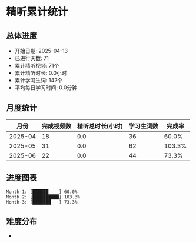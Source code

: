 # 精听累计统计

## 总体进度

- 开始日期: 2025-04-13
- 已进行天数: 71
- 累计精听视频: 71个
- 累计精听时长: 0.0小时
- 累计学习生词: 142个
- 平均每日学习时间: 0.0分钟

## 月度统计

| 月份 | 完成视频数 | 精听总时长(小时) | 学习生词数 | 完成率 |
|-----|-----------|----------------|----------|-------|
| 2025-04 | 18 | 0.0 | 36 | 60.0% |
| 2025-05 | 31 | 0.0 | 62 | 103.3% |
| 2025-06 | 22 | 0.0 | 44 | 73.3% |

## 进度图表

```
Month 1: [██████    ] 60.0%
Month 2: [██████████] 103.3%
Month 3: [███████   ] 73.3%
```

## 难度分布

- [简单/中等/困难]: 71 (100.0%)